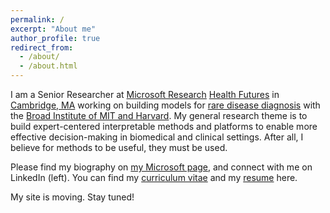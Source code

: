 ```yaml
---
permalink: /
excerpt: "About me"
author_profile: true
redirect_from: 
  - /about/
  - /about.html
---
```


I am a Senior Researcher at [Microsoft Research](https://www.microsoft.com/en-us/research/) [Health Futures](https://www.microsoft.com/en-us/research/lab/microsoft-health-futures/) in [Cambridge, MA](https://www.microsoft.com/en-us/research/lab/microsoft-research-cambridge/) working on building models for [rare disease diagnosis](https://www.broadinstitute.org/news/broad-institute-and-microsoft-collaborate-help-accelerate-disease-research-scalable-analytical) with the [Broad Institute of MIT and Harvard](https://www.broadinstitute.org/). My general research theme is to build expert-centered interpretable methods and platforms to enable more effective decision-making in biomedical and clinical settings. After all, I believe for methods to be useful, they must be used.

Please find my biography on [my Microsoft page](https://www.microsoft.com/en-us/research/people/ashleyconard/), and connect with me on LinkedIn (left). You can find my [curriculum vitae](https://github.com/ashleymaeconard/ashleymaeconard.github.io/raw/master/files/cv_conard.pdf) and my [resume](https://github.com/ashleymaeconard/ashleymaeconard.github.io/raw/master/files/resume_conard.pdf) here.

My site is moving. Stay tuned!



<!-- Previously, I was a post-doc in [Biostatistics](https://www.brown.edu/academics/public-health/biostats/home) at [Brown University](https://www.brown.edu/) working with [Dr. Lorin Crawford](http://www.lcrawlab.com/home.html). My research focused on building interpretable methods (statistical and Bayesian), tools, and associated platforms which integrate temporal (i.e. time-series) and multi-omics data to study gene regulation in development and disease. I have expertise working on small and imbalanced data problems in fruit fly and human, across the domains of cancer, neuroscience, and development. I believe that platforms should be accessible to provide causal mechanisms on user-friendly platforms that scale, thereby enabling non-coding researchers to develop accurate follow-up experimentation and diagnostics. I received my Ph.D. in [Computer Science](https://cs.brown.edu/) and [Computational Biology](https://ccmb.brown.edu/) from Brown. I did so in collaboration with my advisors [Dr. Erica Larschan](https://www.larschanlab.com/) (molecular biology), [Dr. Lorin Crawford](http://www.lcrawlab.com/home.html) (biostatistics), and [Dr. Charles Lawrence](https://en.wikipedia.org/wiki/Charles_Lawrence_(mathematician)) (applied math).  -->

<!-- Please see my resume and curriculum vitae below. You can download them both on the Connect tab. Please also connect with me (left sidebar). I am always excited to talk science. -->

<!-- ## Resume
<object width="400" height="500" type="application/pdf" data="files/resume_conard.pdf?#zoom=85&scrollbar=0&toolbar=0&navpanes=0">
    <p>PDF cannot be displayed.</p>
</object>

## Curriculum Vitae
<object width="400" height="500" type="application/pdf" data="files/cv_conard.pdf?#zoom=85&scrollbar=0&toolbar=0&navpanes=0">
    <p>PDF cannot be displayed.</p>
</object> -->
